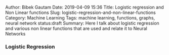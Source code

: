 Author: Bibek Gautam
Date: 2019-04-09 15:36
Title: Logistic regression and Non Linear functions
Slug: logistic-regression-and-non-linear-functions
Category: Machine Learning
Tags: machine learning, functions, graphs, neural network
status:draft
Summary: Here I talk about logistic regression and various non linear functions that are used and
relate it to Neural Networks

### Logistic Regression

